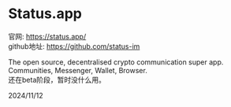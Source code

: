 # Status.app

官网: https://status.app/  
github地址: https://github.com/status-im  

The open source, decentralised crypto communication super app. Communities, Messenger, Wallet, Browser.  
还在beta阶段，暂时没什么用。  


2024/11/12  
